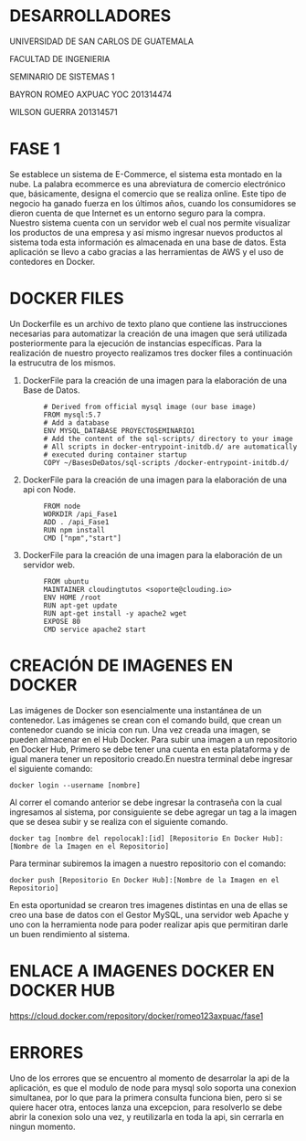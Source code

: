 # DESARROLLADORES
UNIVERSIDAD DE SAN CARLOS DE GUATEMALA

FACULTAD DE INGENIERIA

SEMINARIO DE SISTEMAS 1

BAYRON ROMEO AXPUAC YOC 201314474

WILSON GUERRA 201314571

# FASE 1
Se establece un sistema de E-Commerce, el sistema esta montado en la nube.  La palabra ecommerce es una abreviatura de comercio electrónico que, básicamente, designa el comercio que se realiza online. Este tipo de negocio ha ganado fuerza en los últimos años, cuando los consumidores se dieron cuenta de que Internet es un entorno seguro para la compra. Nuestro sistema cuenta con un servidor web el cual nos permite visualizar los productos de una empresa y así mismo ingresar nuevos productos al sistema toda esta información es almacenada en una base de datos. Esta aplicación se llevo a cabo gracias a las herramientas de AWS y el uso de contedores en Docker. 

# DOCKER FILES
Un Dockerfile es un archivo de texto plano que contiene las instrucciones necesarias para automatizar la creación de una imagen que será utilizada posteriormente para la ejecución de instancias específicas. Para la realización de nuestro proyecto realizamos tres docker files a continuación la estrucutra de los mismos.

1) DockerFile para la creación de una imagen para la elaboración de una Base de Datos.

            # Derived from official mysql image (our base image)
            FROM mysql:5.7
            # Add a database
            ENV MYSQL_DATABASE PROYECTOSEMINARIO1
            # Add the content of the sql-scripts/ directory to your image
            # All scripts in docker-entrypoint-initdb.d/ are automatically
            # executed during container startup
            COPY ~/BasesDeDatos/sql-scripts /docker-entrypoint-initdb.d/


2) DockerFile para la creación de una imagen para la elaboración de una api con Node.
                 
            
            FROM node
            WORKDIR /api_Fase1
            ADD . /api_Fase1
            RUN npm install
            CMD ["npm","start"]
            
            
3) DockerFile para la creación de una imagen para la elaboración de un servidor web. 


            FROM ubuntu
            MAINTAINER cloudingtutos <soporte@clouding.io>
            ENV HOME /root
            RUN apt-get update
            RUN apt-get install -y apache2 wget
            EXPOSE 80
            CMD service apache2 start

# CREACIÓN DE IMAGENES EN DOCKER

Las imágenes de Docker son esencialmente una instantánea de un contenedor. Las imágenes se crean con el comando build, que crean un contenedor cuando se inicia con run. Una vez creada una imagen, se pueden almacenar en el Hub Docker. Para subir una imagen a un repositorio en Docker Hub, Primero se debe tener una cuenta en esta plataforma y de igual manera tener un repositorio creado.En nuestra terminal debe ingresar el siguiente comando:

    docker login --username [nombre]
 
Al correr el comando anterior se debe ingresar la contraseña con la cual ingresamos al sistema, por consiguiente se debe agregar un tag a la imagen que se desea subir y se realiza con el siguiente comando. 
 
    docker tag [nombre del repolocak]:[id] [Repositorio En Docker Hub]:[Nombre de la Imagen en el Repositorio]
 
 Para terminar subiremos la imagen a nuestro repositorio con el comando:
  
    docker push [Repositorio En Docker Hub]:[Nombre de la Imagen en el Repositorio]
 
 En esta oportunidad se crearon tres imagenes distintas en una de ellas se creo una base de datos con el Gestor MySQL, una servidor web Apache y uno con la herramienta node para poder realizar apis que permitiran darle un buen rendimiento al sistema.

# ENLACE A IMAGENES DOCKER EN DOCKER HUB
https://cloud.docker.com/repository/docker/romeo123axpuac/fase1

# ERRORES

Uno de los errores que se encuentro al momento de desarrolar la api de la aplicación, es que el modulo de node para mysql solo soporta una conexion simultanea, por lo que para la primera consulta funciona bien, pero si se quiere hacer otra, entoces lanza una excepcion, para resolverlo se debe abrir la conexion solo una vez, y reutilizarla en toda la api, sin cerrarla en ningun momento.
